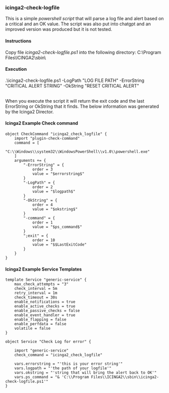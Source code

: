 ### icinga2-check-logfile

This is a simple *powershell script* that will parse a log file and alert based on a critical and an OK value. The script was also put into chatgpt and an improved version was produced but it is not tested.

#### Instructions

Copy file *icinga2-check-logfile.ps1* into the following directory: C:\Program Files\ICINGA2\sbin\ <br>

#### Execution

.\icinga2-check-logfile.ps1 -LogPath "LOG FILE PATH" -ErrorString "CRITICAL ALERT STRING" -OkString "RESET CRITICAL ALERT" <br><br>

When you execute the script it will return the exit code and the last ErrorString or OkString that it finds. The below information was generated by the Icinga2 Director.

#### Icinga2 Example Check command
```
object CheckCommand "icinga2_check_logfile" { 
    import "plugin-check-command"
    command = [
        "C:\\Windows\\system32\\WindowsPowerShell\\v1.0\\powershell.exe"
    ]
    arguments += {
        "-ErrorString" = {
            order = 3
            value = "$errorstring$"
        }
        "-LogPath" = {
            order = 2
            value = "$logpath$"
        }
        "-OkString" = {
            order = 4
            value = "$okstring$"
        }
        "-command" = {
            order = 1
            value = "$ps_command$"
        }
        ";exit" = {
            order = 10
            value = "$$LastExitCode"
        }
    }
}
```
#### Icinga2 Example Service Templates
```
template Service "generic-service" {
    max_check_attempts = "3"
    check_interval = 5m
    retry_interval = 1m
    check_timeout = 30s
    enable_notifications = true
    enable_active_checks = true
    enable_passive_checks = false
    enable_event_handler = true
    enable_flapping = false
    enable_perfdata = false
    volatile = false
}
```
```
object Service "Check Log for error" {
    
    import "generic-service"
    check_command = "icinga2_check_logfile"
    
    vars.errorstring = "'this is your error string'"
    vars.logpath = "'the path of your logfile'"
    vars.okstring = "'string that will bring the alert back to OK'"
    vars.ps_command = "& 'C:\\Program Files\\ICINGA2\\sbin\\icinga2-check-logfile.ps1'"
}
```
